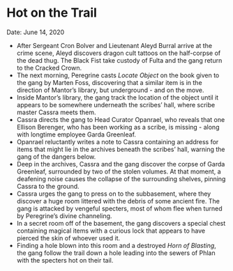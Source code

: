 # Hot on the Trail

Date: June 14, 2020

- After Sergeant Cron Bolver and Lieutenant Aleyd Burral arrive at the crime scene, Aleyd discovers dragon cult tattoos on the half-corpse of the dead thug. The Black Fist take custody of Fulta and the gang return to the Cracked Crown.
- The next morning, Peregrine casts *Locate Object* on the book given to the gang by Marten Foss, discovering that a similar item is in the direction of Mantor’s library, but underground - and on the move.
- Inside Mantor’s library, the gang track the location of the object until it appears to be somewhere underneath the scribes’ hall, where scribe master Cassra meets them.
- Cassra directs the gang to Head Curator Opanrael, who reveals that one Ellison Berenger, who has been working as a scribe, is missing - along with longtime employee Garda Greenleaf.
- Opanrael reluctantly writes a note to Cassra containing an address for items that might lie in the archives beneath the scribes’ hall, warning the gang of the dangers below.
- Deep in the archives, Cassra and the gang discover the corpse of Garda Greenleaf, surrounded by two of the stolen volumes. At that moment, a deafening noise causes the collapse of the surrounding shelves, pinning Cassra to the ground.
- Cassra urges the gang to press on to the subbasement, where they discover a huge room littered with the debris of some ancient fire. The gang is attacked by vengeful specters, most of whom flee when turned by Peregrine’s divine channeling.
- In a secret room off of the basement, the gang discovers a special chest containing magical items with a curious lock that appears to have pierced the skin of whoever used it.
- Finding a hole blown into this room and a destroyed *Horn of Blasting*, the gang follow the trail down a hole leading into the sewers of Phlan with the specters hot on their tail.